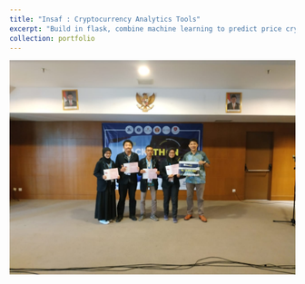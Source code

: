 ```yaml
---
title: "Insaf : Cryptocurrency Analytics Tools"
excerpt: "Build in flask, combine machine learning to predict price crypto(Ex: btc/usdt, binance API), and crawling tweet to make decision buy or sell assets<br/>"
collection: portfolio
---
```


<img src='/images/ITB.jpeg'>
